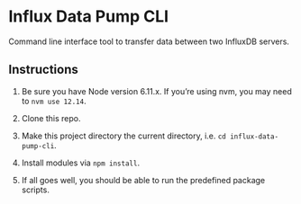 # Influx Data Pump CLI

Command line interface tool to transfer data between two InfluxDB servers.

## Instructions

1. Be sure you have Node version 6.11.x. If you’re using nvm, you may need to `nvm use 12.14`.

2. Clone this repo.

3. Make this project directory the current directory, i.e. `cd influx-data-pump-cli`.

4. Install modules via `npm install`.

5. If all goes well, you should be able to run the predefined package scripts.

